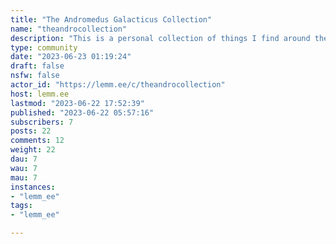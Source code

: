 ```yaml
---
title: "The Andromedus Galacticus Collection" 
name: "theandrocollection"
description: "This is a personal collection of things I find around the internet, or want to crosspost from other communities. Posts will be random, may be frequent,may be infrequent, and many things will be oh, so very boring to you. But hey, *how did you even get here.*"
type: community
date: "2023-06-23 01:19:24"
draft: false
nsfw: false
actor_id: "https://lemm.ee/c/theandrocollection"
host: lemm.ee
lastmod: "2023-06-22 17:52:39"
published: "2023-06-22 05:57:16"
subscribers: 7
posts: 22
comments: 12
weight: 22
dau: 7
wau: 7
mau: 7
instances:
- "lemm_ee"
tags: 
- "lemm_ee"

---
```

